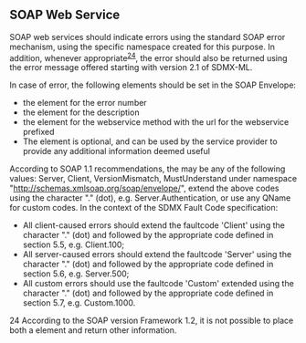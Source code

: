 ## SOAP Web Service

SOAP web services should indicate errors using the standard SOAP error mechanism, using the specific namespace created for this purpose. In addition, whenever appropriate<sup>[24](#fn-24)</sup>, the error should also be returned using the error message offered starting with version 2.1 of SDMX-ML.

In case of error, the following elements should be set in the SOAP Envelope:

- the <faultcode> element for the error number
- the <faultstring> element for the description
- the <faultactor> element for the webservice method with the url for the webservice prefixed
- The <detail> element is optional, and can be used by the service provider to provide any additional information deemed useful

According to SOAP 1.1 recommendations, the <faultcode> may be any of the following values: Server, Client, VersionMismatch, MustUnderstand under namespace "http://schemas.xmlsoap.org/soap/envelope/", extend the above codes using the character "." (dot), e.g. Server.Authentication, or use any QName for custom codes.
In the context of the SDMX Fault Code specification:
- All client-caused errors should extend the faultcode 'Client' using the character "." (dot) and followed by the appropriate code defined in section 5.5, e.g. Client.100;
- All server-caused errors should extend the faultcode 'Server' using the character "." (dot) and followed by the appropriate code defined in section 5.6, e.g. Server.500;
- All custom errors should use the faultcode 'Custom' extended using the character "." (dot) and followed by the appropriate code defined in section 5.7, e.g. Custom.1000.

<a name="fn-24">24</a> According to the SOAP version Framework 1.2, it is not possible to place both a <faultcode> element and return other information.
